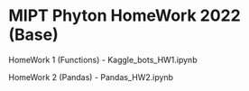 # MIPT Phyton HomeWork 2022 (Base)

HomeWork 1 (Functions) - Kaggle_bots_HW1.ipynb

HomeWork 2 (Pandas) - Pandas_HW2.ipynb
